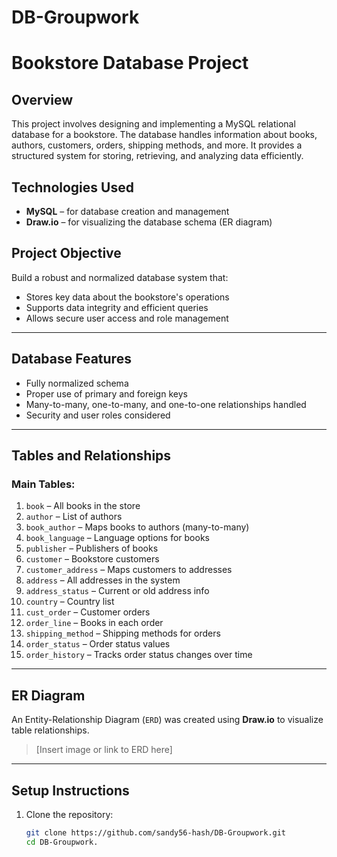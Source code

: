 # DB-Groupwork
# Bookstore Database Project

## Overview

This project involves designing and implementing a MySQL relational database for a bookstore. The database handles information about books, authors, customers, orders, shipping methods, and more. It provides a structured system for storing, retrieving, and analyzing data efficiently.

## Technologies Used

- **MySQL** – for database creation and management
- **Draw.io** – for visualizing the database schema (ER diagram)

## Project Objective

Build a robust and normalized database system that:
- Stores key data about the bookstore's operations
- Supports data integrity and efficient queries
- Allows secure user access and role management

---

## Database Features

- Fully normalized schema
- Proper use of primary and foreign keys
- Many-to-many, one-to-many, and one-to-one relationships handled
- Security and user roles considered

---

## Tables and Relationships

### Main Tables:
1. `book` – All books in the store  
2. `author` – List of authors  
3. `book_author` – Maps books to authors (many-to-many)  
4. `book_language` – Language options for books  
5. `publisher` – Publishers of books  
6. `customer` – Bookstore customers  
7. `customer_address` – Maps customers to addresses  
8. `address` – All addresses in the system  
9. `address_status` – Current or old address info  
10. `country` – Country list  
11. `cust_order` – Customer orders  
12. `order_line` – Books in each order  
13. `shipping_method` – Shipping methods for orders  
14. `order_status` – Order status values  
15. `order_history` – Tracks order status changes over time  

---

## ER Diagram

An Entity-Relationship Diagram (`ERD`) was created using **Draw.io** to visualize table relationships.  
> [Insert image or link to ERD here]

---

## Setup Instructions

1. Clone the repository:
   ```bash
   git clone https://github.com/sandy56-hash/DB-Groupwork.git
   cd DB-Groupwork.
   
